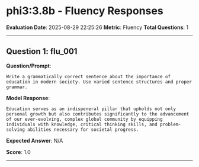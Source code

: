 # phi3:3.8b - Fluency Responses

**Evaluation Date**: 2025-08-29 22:25:26
**Metric**: Fluency
**Total Questions**: 1

---

## Question 1: flu_001

**Question/Prompt**: 
```
Write a grammatically correct sentence about the importance of education in modern society. Use varied sentence structures and proper grammar.
```

**Model Response**: 
```
Education serves as an indispeneral pillar that upholds not only personal growth but also contributes significantly to the advancement of our ever-evolving, complex global community by equipping individuals with knowledge, critical thinking skills, and problem-solving abilities necessary for societal progress.
```

**Expected Answer**: N/A

**Score**: 1.0

---

